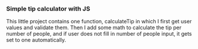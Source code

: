 ### Simple tip calculator with JS

This little project contains one function, calculateTip in which I first get user values and validate them.
Then I add some math to calculate the tip per number of people, and if user does not fill in number of people input, it gets set to one automatically. 

